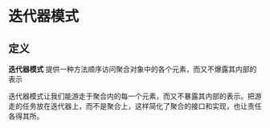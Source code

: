 # 迭代器模式
## 定义
**迭代器模式** 提供一种方法顺序访问聚合对象中的各个元素，而又不爆露其内部的表示

迭代器模式让我们能游走于聚合内的每一个元素，而又不暴露其内部的表示。把游走的任务放在迭代器上，而不是聚合上，这样简化了聚合的接口和实现，也让责任各得其所。
